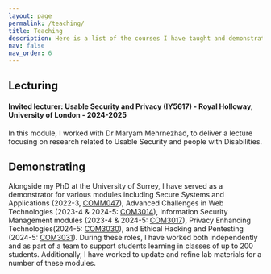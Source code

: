 ```yaml
---
layout: page
permalink: /teaching/
title: Teaching
description: Here is a list of the courses I have taught and demonstrated for.  
nav: false
nav_order: 6
---
```

## Lecturing
#### Invited lecturer: Usable Security and Privacy (IY5617) - Royal Holloway, University of London - 2024-2025
In this module, I worked with Dr Maryam Mehrnezhad, to deliver a lecture focusing on research related to Usable Security and people with Disabilities.  
## Demonstrating
Alongside my PhD at the University of Surrey, I have served as a demonstrator for various modules including Secure Systems and Applications (2022-3, [COMM047](https://catalogue.surrey.ac.uk/2022-3/module/COMM047/)), Advanced Challenges in Web Technologies (2023-4 & 2024-5: [COM3014](https://catalogue.surrey.ac.uk/2023-4/module/COM3014/SEMR2/2CF)), Information Security Management modules (2023-4 & 2024-5: [COM3017](https://catalogue.surrey.ac.uk/2023-4/module/COM3017)), Privacy Enhancing Technologies(2024-5: [COM3030](https://catalogue.surrey.ac.uk/2024-5/module/COM3030)), and Ethical Hacking and Pentesting (2024-5: [COM3031](https://catalogue.surrey.ac.uk/2024-5/module/COM3031)). During these roles, I have worked both independently and as part of a team to support students learning in classes of up to 200 students. Additionally, I have worked to update and refine lab materials for a number of these modules.
